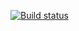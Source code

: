 [![Build status](https://ci.appveyor.com/api/projects/status/fj8gt2iw3yj4q9k0?svg=true)](https://ci.appveyor.com/project/Reeezzzzaaaaa/javaqagradle1-2postmanecho)
